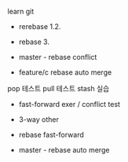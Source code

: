 learn git
- rerebase 1.2.
- rebase 3.

- master - rebase conflict
- feature/c rebase auto merge

pop 테스트
pull 테스트
stash 실습


- fast-forward exer / conflict test
- 3-way other

- rebase fast-forward

- master - rebase auto merge
